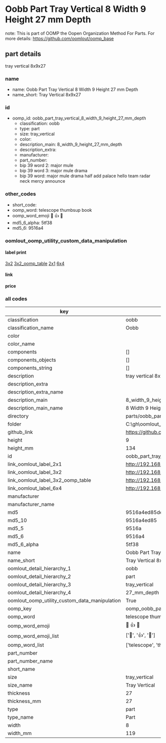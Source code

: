 # Oobb Part Tray Vertical 8 Width 9 Height 27 mm Depth  

note: This is part of OOMP the Oopen Organization Method For Parts. For more details: https://github.com/oomlout/oomp_base

##  part details
  



tray vertical 8x9x27



### name
* name: Oobb Part Tray Vertical 8 Width 9 Height 27 mm Depth
* name_short: Tray Vertical 8x9x27 
### id
* oomp_id: oobb_part_tray_vertical_8_width_9_height_27_mm_depth
  * classification: oobb
  * type: part
  * size: tray_vertical
  * color: 
  * description_main: 8_width_9_height_27_mm_depth
  * description_extra: 
  * manufacturer: 
  * part_number: 
  * bip 39 word 2: major mule
  * bip 39 word 3: major mule drama
  * bip 39 word: major mule drama half add palace hello team radar neck mercy announce

### other_codes
* short_code: 
* oomp_word: telescope thumbsup book
* oomp_word_emoji :telescope: :thumbsup: :book:
* md5_6_alpha: 5tf38
* md5_6: 9516a4






### oomlout_oomp_utility_custom_data_manipulation
#### label print
[3x2](http://192.168.1.245:1112/?label=oomp%205tf38)
[3x2_oomp_table](http://192.168.1.108:1112/?label=oomp%205tf38)
[2x1](http://192.168.1.242:1112/?label=oomp%205tf38)
[6x4](http://192.168.1.55:1112/?label=oomp%205tf38)    

#### link

                              

#### price







### all codes 
| key | value |  
| --- | --- |  
| classification | oobb |  
| classification_name | Oobb |  
| color |  |  
| color_name |  |  
| components | [] |  
| components_objects | [] |  
| components_string | [] |  
| description | tray vertical 8x9x27 |  
| description_extra |  |  
| description_extra_name |  |  
| description_main | 8_width_9_height_27_mm_depth |  
| description_main_name | 8 Width 9 Height 27 mm Depth |  
| directory | parts/oobb_part_tray_vertical_8_width_9_height_27_mm_depth |  
| folder | C:\gh\oomlout_oobb_version_4_generated_parts\parts\oobb_part_tray_vertical_8_width_9_height_27_mm_depth |  
| github_link | https://github.com/oomlout/oomlout_oomp_part_src/tree/main/parts/oobb_part_tray_vertical_8_width_9_height_27_mm_depth |  
| height | 9 |  
| height_mm | 134 |  
| id | oobb_part_tray_vertical_8_width_9_height_27_mm_depth |  
| link_oomlout_label_2x1 | http://192.168.1.242:1112/?label=oomp%205tf38 |  
| link_oomlout_label_3x2 | http://192.168.1.245:1112/?label=oomp%205tf38 |  
| link_oomlout_label_3x2_oomp_table | http://192.168.1.108:1112/?label=oomp%205tf38 |  
| link_oomlout_label_6x4 | http://192.168.1.55:1112/?label=oomp%205tf38 |  
| manufacturer |  |  
| manufacturer_name |  |  
| md5 | 9516a4ed85dead5a7c81968684645433 |  
| md5_10 | 9516a4ed85 |  
| md5_5 | 9516a |  
| md5_6 | 9516a4 |  
| md5_6_alpha | 5tf38 |  
| name | Oobb Part Tray Vertical 8 Width 9 Height 27 mm Depth |  
| name_short | Tray Vertical 8x9x27  |  
| oomlout_detail_hierarchy_1 | oobb |  
| oomlout_detail_hierarchy_2 | part |  
| oomlout_detail_hierarchy_3 | tray_vertical |  
| oomlout_detail_hierarchy_4 | 27_mm_depth |  
| oomlout_oomp_utility_custom_data_manipulation | True |  
| oomp_key | oomp_oobb_part_tray_vertical_8_width_9_height_27_mm_depth |  
| oomp_word | telescope thumbsup book |  
| oomp_word_emoji | :telescope: :thumbsup: :book: |  
| oomp_word_emoji_list | [':telescope:', ':thumbsup:', ':book:'] |  
| oomp_word_list | ['telescope', 'thumbsup', 'book'] |  
| part_number |  |  
| part_number_name |  |  
| short_name |  |  
| size | tray_vertical |  
| size_name | Tray Vertical |  
| thickness | 27 |  
| thickness_mm | 27 |  
| type | part |  
| type_name | Part |  
| width | 8 |  
| width_mm | 119 |  
